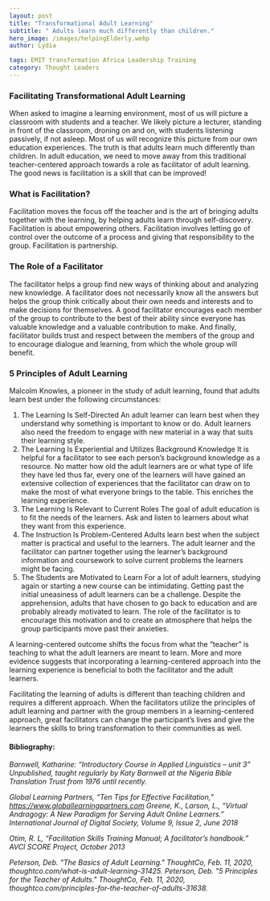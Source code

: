 ```yaml
---
layout: post
title: "Transformational Adult Learning"
subtitle: " Adults learn much differently than children."
hero_image: /images/helpingElderly.webp
author: Lydia

tags: EMIT transformation Africa Leadership Training
category: Thought Leaders
---
```


### Facilitating Transformational Adult Learning
When asked to imagine a learning environment, most of us will picture a classroom with students and a teacher.  We likely picture a lecturer, standing in front of the classroom, droning on and on, with students listening passively, if not asleep.  Most of us will recognize this picture from our own education experiences. The truth is that adults learn much differently than children.  In adult education, we need to move away from this traditional teacher-centered approach towards a role as facilitator of adult learning. The good news is facilitation is a skill that can be improved!

### What is Facilitation?
Facilitation moves the focus off the teacher and is the art of bringing adults together with the learning, by helping adults learn through self-discovery.  Facilitation is about empowering others.  Facilitation involves letting go of control over the outcome of a process and giving that responsibility to the group.  Facilitation is partnership.

### The Role of a Facilitator
The facilitator helps a group find new ways of thinking about and analyzing new knowledge.  A facilitator does not necessarily know all the answers but helps the group think critically about their own needs and interests and to make decisions for themselves.  A good facilitator encourages each member of the group to contribute to the best of their ability since everyone has valuable knowledge and a valuable contribution to make.  And finally, facilitator builds trust and respect between the members of the group and to encourage dialogue and learning, from which the whole group will benefit.

### 5 Principles of Adult Learning
Malcolm Knowles, a pioneer in the study of adult learning, found that adults learn best under the following circumstances:
1.	The Learning Is Self-Directed
An adult learner can learn best when they understand why something is important to know or do.  Adult learners also need the freedom to engage with new material in a way that suits their learning style.
2.	The Learning Is Experiential and Utilizes Background Knowledge
It is helpful for a facilitator to see each person’s background knowledge as a resource.  No matter how old the adult learners are or what type of life they have led thus far, every one of the learners will have gained an extensive collection of experiences that the facilitator can draw on to make the most of what everyone brings to the table. This enriches the learning experience. 
3.	The Learning Is Relevant to Current Roles
The goal of adult education is to fit the needs of the learners. Ask and listen to learners about what they want from this experience.
4.	The Instruction Is Problem-Centered
Adults learn best when the subject matter is practical and useful to the learners.  The adult learner and the facilitator can partner together using the learner’s background information and coursework to solve current problems the learners might be facing.
5.	The Students are Motivated to Learn
For a lot of adult learners, studying again or starting a new course can be intimidating.  Getting past the initial uneasiness of adult learners can be a challenge.  Despite the apprehension, adults that have chosen to go back to education and are probably already motivated to learn.  The role of the facilitator is to encourage this motivation and to create an atmosphere that helps the group participants move past their anxieties.

A learning-centered outcome shifts the focus from what the “teacher” is teaching to what the adult learners are meant to learn.  More and more evidence suggests that incorporating a learning-centered approach into the learning experience is beneficial to both the facilitator and the adult learners.  

Facilitating the learning of adults is different than teaching children and requires a different approach.  When the facilitators utilize the principles of adult learning and partner with the group members in a learning-centered approach, great facilitators can change the participant’s lives and give the learners the skills to bring transformation to their communities as well.





#### Bibliography:
_Barnwell, Katharine: “Introductory Course in Applied Linguistics – unit 3” Unpublished, taught regularly by Katy Barnwell at the Nigeria Bible Translation Trust from 1976 until recently._

_Global Learning Partners, “Ten Tips for Effective Facilitation,” https://www.globallearningpartners.com
Greene, K., Larson, L., “Virtual Andragogy: A New Paradigm for Serving Adult Online Learners.” International Journal of Digital Society, Volume 9, Issue 2, June 2018_

_Otim, R. L, “Facilitation Skills Training Manual; A facilitator’s handbook.” AVCI SCORE Project, October 2013_

_Peterson, Deb. "The Basics of Adult Learning." ThoughtCo, Feb. 11, 2020, thoughtco.com/what-is-adult-learning-31425.
Peterson, Deb. "5 Principles for the Teacher of Adults." ThoughtCo, Feb. 11, 2020, thoughtco.com/principles-for-the-teacher-of-adults-31638._
